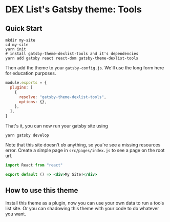 # DEX List's Gatsby theme: Tools

## Quick Start

```shell
mkdir my-site
cd my-site
yarn init
# install gatsby-theme-dexlist-tools and it's dependencies
yarn add gatsby react react-dom gatsby-theme-dexlist-tools
```

Then add the theme to your `gatsby-config.js`. We'll use the long form
here for education purposes.

```javascript
module.exports = {
  plugins: [
    {
      resolve: "gatsby-theme-dexlist-tools",
      options: {},
    },
  ],
}
```

That's it, you can now run your gatsby site using

```shell
yarn gatsby develop
```

Note that this site doesn't _do_ anything, so you're see a missing
resources error. Create a simple page in `src/pages/index.js` to see a
page on the root url.

```jsx
import React from "react"

export default () => <div>My Site!</div>
```

## How to use this theme

Install this theme as a plugin, now you can use your own data to run a tools list site. Or you can shadowing this theme with your code to do whatever you want.
